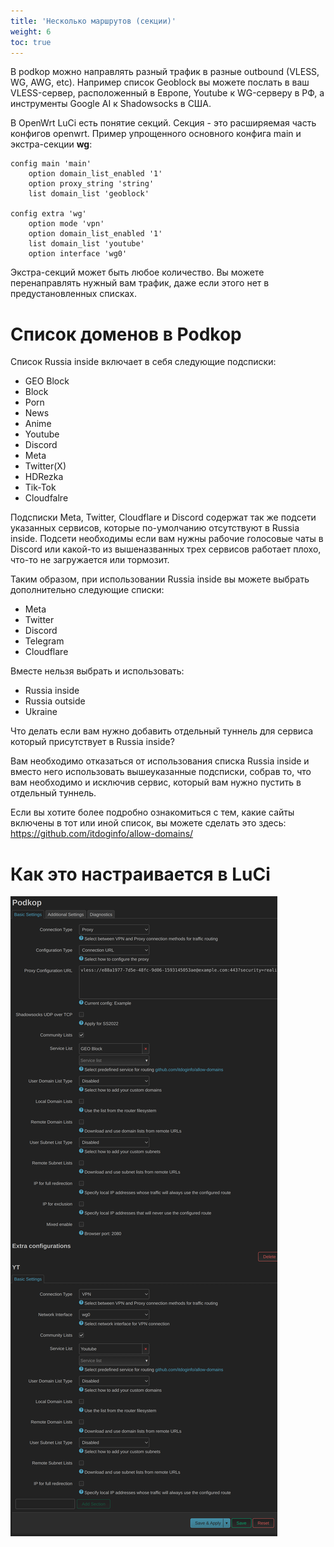 ```yaml
---
title: 'Несколько маршрутов (секции)'
weight: 6
toc: true
---
```


В podkop можно направлять разный трафик в разные outbound (VLESS, WG, AWG, etc). Например список Geoblock вы можете послать в ваш VLESS-сервер, расположенный в Европе, Youtube к WG-серверу в РФ, а инструменты Google AI к Shadowsocks в США.

В OpenWrt LuCi есть понятие секций. Секция - это расширяемая часть конфигов openwrt. Пример упрощенного основного конфига main и экстра-секции **wg**:
```
config main 'main'
	option domain_list_enabled '1'
	option proxy_string 'string'
	list domain_list 'geoblock'

config extra 'wg'
	option mode 'vpn'
	option domain_list_enabled '1'
	list domain_list 'youtube'
	option interface 'wg0'
```

Экстра-секций может быть любое количество. Вы можете перенаправлять нужный вам трафик, даже если этого нет в предустановленных списках.

# Список доменов в Podkop

Список Russia inside включает в себя следующие подсписки:

- GEO Block
- Block
- Porn
- News
- Anime
- Youtube
- Discord
- Meta
- Twitter(X)
- HDRezka
- Tik-Tok
- Cloudfalre

Подсписки Meta, Twitter, Cloudflare и Discord содержат так же подсети указанных сервисов, которые по-умолчанию отсутствуют в Russia inside.
Подсети необходимы если вам нужны рабочие голосовые чаты в Discord или какой-то из вышеназванных трех сервисов работает плохо, что-то не загружается или тормозит.

Таким образом, при использовании Russia inside вы можете выбрать дополнительно следующие списки:
- Meta
- Twitter
- Discord
- Telegram
- Cloudflare

Вместе нельзя выбрать и использовать:
- Russia inside
- Russia outside
- Ukraine

Что делать если вам нужно добавить отдельный туннель для сервиса  который присутствует в Russia inside?

Вам необходимо отказаться от использования списка Russia inside и вместо него использовать вышеуказанные подсписки, собрав то, что вам необходимо и исключив сервис, который вам нужно пустить в отдельный туннель.

Если вы хотите более подробно ознакомиться с тем, какие сайты включены в тот или иной список, вы можете сделать это здесь:
https://github.com/itdoginfo/allow-domains/

# Как это настраивается в LuCi

![section](luci-section-example.png)
